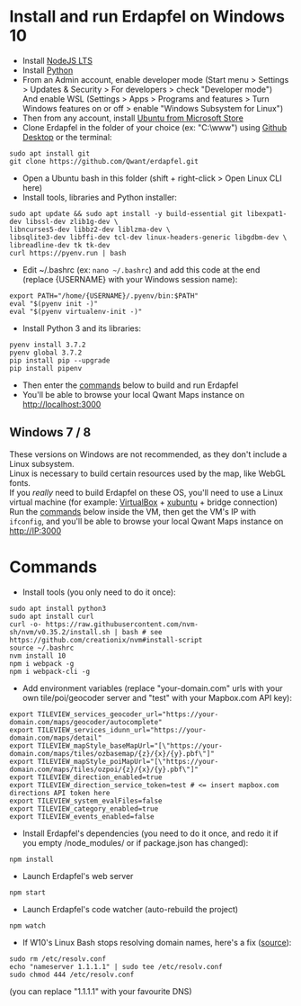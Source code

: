 # Install and run Erdapfel on Windows 10

- Install [NodeJS LTS](https://nodejs.org/en/download/)
- Install [Python](https://www.python.org/downloads/)
- From an Admin account, enable developer mode (Start menu > Settings > Updates & Security > For developers > check "Developer mode")
<br>And enable WSL (Settings > Apps > Programs and features > Turn Windows features on or off > enable "Windows Subsystem for Linux")
- Then from any account, install [Ubuntu from Microsoft Store](https://www.microsoft.com/fr-fr/p/ubuntu/9nblggh4msv6?activetab=pivot:overviewtab)
- Clone Erdapfel in the folder of your choice (ex: "C:\www\") using [Github Desktop](https://desktop.github.com/) or the terminal: 

```
sudo apt install git
git clone https://github.com/Qwant/erdapfel.git
```

- Open a Ubuntu bash in this folder (shift + right-click > Open Linux CLI here)
- Install tools, libraries and Python installer:

```
sudo apt update && sudo apt install -y build-essential git libexpat1-dev libssl-dev zlib1g-dev \
libncurses5-dev libbz2-dev liblzma-dev \
libsqlite3-dev libffi-dev tcl-dev linux-headers-generic libgdbm-dev \
libreadline-dev tk tk-dev
curl https://pyenv.run | bash
```

- Edit ~/.bashrc (ex: ```nano ~/.bashrc```) and add this code at the end (replace {USERNAME} with your Windows session name):

```
export PATH="/home/{USERNAME}/.pyenv/bin:$PATH"
eval "$(pyenv init -)"
eval "$(pyenv virtualenv-init -)"
```

- Install Python 3 and its libraries:

```
pyenv install 3.7.2
pyenv global 3.7.2
pip install pip --upgrade
pip install pipenv
```

- Then enter the [commands](#commands) below to build and run Erdapfel
- You'll be able to browse your local Qwant Maps instance on [http://localhost:3000](http://localhost:3000)

## Windows 7 / 8

These versions on Windows are not recommended, as they don't include a Linux subsystem.
<br>Linux is necessary to build certain resources used by the map, like WebGL fonts.
<br>If you *really* need to build Erdapfel on these OS, you'll need to use a Linux virtual machine (for example: [VirtualBox](https://www.virtualbox.org/) + [xubuntu](http://cdimages.ubuntu.com/xubuntu/releases/18.04/release/xubuntu-18.04.1-desktop-amd64.iso) + bridge connection)
<br>Run the [commands](#commands) below inside the VM, then get the VM's IP with `ifconfig`, and you'll be able to browse your local Qwant Maps instance on [http://IP:3000](http://IP:3000)

# Commands

- Install tools (you only need to do it once):
```
sudo apt install python3
sudo apt install curl
curl -o- https://raw.githubusercontent.com/nvm-sh/nvm/v0.35.2/install.sh | bash # see https://github.com/creationix/nvm#install-script
source ~/.bashrc
nvm install 10
npm i webpack -g
npm i webpack-cli -g
```

- Add environment variables (replace "your-domain.com" urls with your own tile/poi/geocoder server and "test" with your Mapbox.com API key):

```
export TILEVIEW_services_geocoder_url="https://your-domain.com/maps/geocoder/autocomplete"
export TILEVIEW_services_idunn_url="https://your-domain.com/maps/detail"
export TILEVIEW_mapStyle_baseMapUrl="[\"https://your-domain.com/maps/tiles/ozbasemap/{z}/{x}/{y}.pbf\"]"
export TILEVIEW_mapStyle_poiMapUrl="[\"https://your-domain.com/maps/tiles/ozpoi/{z}/{x}/{y}.pbf\"]"
export TILEVIEW_direction_enabled=true
export TILEVIEW_direction_service_token=test # <= insert mapbox.com directions API token here
export TILEVIEW_system_evalFiles=false
export TILEVIEW_category_enabled=true
export TILEVIEW_events_enabled=false
```

- Install Erdapfel's dependencies (you need to do it once, and redo it if you empty /node_modules/ or if package.json has changed):

```
npm install
```

- Launch Erdapfel's web server

```
npm start
```

- Launch Erdapfel's code watcher (auto-rebuild the project)

```
npm watch
```

- If W10's Linux Bash stops resolving domain names, here's a fix ([source](https://github.com/microsoft/WSL/issues/3268#issuecomment-485096972)):

```
sudo rm /etc/resolv.conf
echo "nameserver 1.1.1.1" | sudo tee /etc/resolv.conf
sudo chmod 444 /etc/resolv.conf
```

(you can replace "1.1.1.1" with your favourite DNS)
